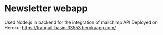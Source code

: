 # Newsletter webapp
Used Node.js in backend for the integration of mailchimp API
Deployed on Heroku: https://tranquil-basin-33553.herokuapp.com/
